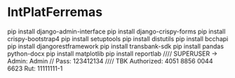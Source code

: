 # IntPlatFerremas
pip install django-admin-interface
pip install django-crispy-forms
pip install crispy-bootstrap4
pip install setuptools
pip install distutils
pip install bcchapi
pip install djangorestframework
pip install transbank-sdk
pip install pandas python-docx
pip install matplotlib
pip install reportlab
////
SUPERUSER ->
Admin: Admin //
Pass: 123412134
////
TBK
Authorized:
4051 8856 0044 6623
Rut:
11111111-1
